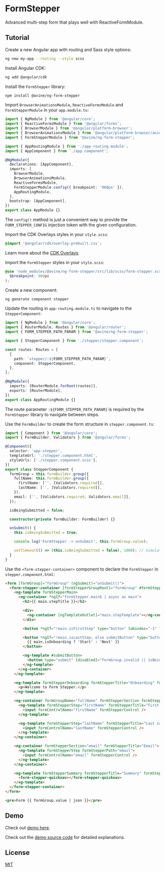 # FormStepper

Advanced multi-step form that plays well with ReactiveFormModule.

## Tutorial

Create a new Angular app with routing and Sass style options:

```bash
ng new my-app --routing --style scss
```

Install Angular CDK:

```bash
ng add @angular/cdk
```

Install the `FormStepper` library:

```bash
npm install @avine/ng-form-stepper
```

Import `BrowserAnimationsModule`, `ReactiveFormsModule` and `FormStepperModule` in your `app.module.ts`:

```ts
import { NgModule } from '@angular/core';
import { ReactiveFormsModule } from '@angular/forms';
import { BrowserModule } from '@angular/platform-browser';
import { BrowserAnimationsModule } from '@angular/platform-browser/animations';
import { FormStepperModule } from '@avine/ng-form-stepper';

import { AppRoutingModule } from './app-routing.module';
import { AppComponent } from './app.component';

@NgModule({
  declarations: [AppComponent],
  imports: [
    BrowserModule,
    BrowserAnimationsModule,
    ReactiveFormsModule,
    FormStepperModule.config({ breakpoint: '960px' }),
    AppRoutingModule,
  ],
  bootstrap: [AppComponent],
})
export class AppModule {}
```

The `config()` method is just a convenient way to provide the `FORM_STEPPER_CONFIG` injection token with the given configuration.

Import the CDK Overlays styles in your `style.scss`:

```scss
@import '@angular/cdk/overlay-prebuilt.css';
```

Learn more about the [CDK Overlays](https://material.angular.io/cdk/overlay/overview).

Import the `FormStepper` styles in your `style.scss`:

```scss
@use 'node_modules/@avine/ng-form-stepper/src/lib/scss/form-stepper.scss' with (
  $breakpoint: 960px
);
```

Create a new component:

```bash
ng generate component stepper
```

Update the routing in `app-routing.module.ts` to navigate to the `StepperComponent`:

```ts
import { NgModule } from '@angular/core';
import { RouterModule, Routes } from '@angular/router';
import { FORM_STEPPER_PATH_PARAM } from '@avine/ng-form-stepper';

import { StepperComponent } from './stepper/stepper.component';

const routes: Routes = [
  {
    path: `stepper/:${FORM_STEPPER_PATH_PARAM}`,
    component: StepperComponent,
  },
];

@NgModule({
  imports: [RouterModule.forRoot(routes)],
  exports: [RouterModule],
})
export class AppRoutingModule {}
```

The route parameter `:${FORM_STEPPER_PATH_PARAM}` is required by the `FormStepper` library to navigate between steps.

Use the `FormBuilder` to create the form structure in `stepper.component.ts`:

```ts
import { Component } from '@angular/core';
import { FormBuilder, Validators } from '@angular/forms';

@Component({
  selector: 'app-stepper',
  templateUrl: './stepper.component.html',
  styleUrls: ['./stepper.component.scss'],
})
export class StepperComponent {
  formGroup = this.formBuilder.group({
    fullName: this.formBuilder.group({
      firstName: ['', [Validators.required]],
      lastName: ['', [Validators.required]],
    }),
    email: ['', [Validators.required, Validators.email]],
  });

  isBeingSubmitted = false;

  constructor(private formBuilder: FormBuilder) {}

  onSubmit() {
    this.isBeingSubmitted = true;

    console.log('FormStepper -> onSubmit', this.formGroup.value);

    setTimeout(() => (this.isBeingSubmitted = false), 1000); // Simulate backend request...
  }
}
```

Use the `<form-stepper-container>` component to declare the `FormStepper` in `stepper.component.html`:

```html
<form [formGroup]="formGroup" (ngSubmit)="onSubmit()">
  <form-stepper-container [formStepperGroupRoot]="formGroup" #formStepper>
    <ng-template formStepperMain>
      <ng-container *ngIf="formStepper.main$ | async as main">
        <h2>{{ main.stepTitle }}</h2>

        <div>
          <ng-container [ngTemplateOutlet]="main.stepTemplate"></ng-container>
        </div>

        <button *ngIf="!main.isFirstStep" type="button" tabindex="-1" formStepperPrev>Previous</button>

        <button *ngIf="!main.isLastStep; else submitButton" type="button" tabindex="-1" formStepperNext>
          {{ main.isOnboarding ? 'Start' : 'Next' }}
        </button>

        <ng-template #submitButton>
          <button type="submit" [disabled]="formGroup.invalid || isBeingSubmitted">Submit</button>
        </ng-template>
      </ng-container>
    </ng-template>

    <ng-template formStepperOnboarding formStepperTitle="Onboarding" formStepperPath="onboarding">
      <p>Welcome to Form Stepper.</p>
    </ng-template>

    <ng-container formGroupName="fullName" formStepperSection formStepperTitle="Full name">
      <ng-template formStepperStep="firstName" formStepperTitle="First name" formStepperPath="first-name">
        <input formControlName="firstName" formStepperControl />
      </ng-template>

      <ng-template formStepperStep="lastName" formStepperTitle="Last name" formStepperPath="last-name">
        <input formControlName="lastName" formStepperControl />
      </ng-template>
    </ng-container>

    <ng-container formStepperSection="email" formStepperTitle="Email">
      <ng-template formStepperStep formStepperPath="email">
        <input formControlName="email" formStepperControl />
      </ng-template>
    </ng-container>

    <ng-template formStepperSummary formStepperTitle="Summary" formStepperPath="summary">
      <form-stepper-quicknav></form-stepper-quicknav>
    </ng-template>
  </form-stepper-container>
</form>

<pre>Form {{ formGroup.value | json }}</pre>
```

## Demo

Check out [demo here](https://avine.github.io/ng-libs/form-stepper/demo/onboarding).

Check out the [demo source code](https://github.com/avine/ng-libs/blob/main/src/app/form-stepper/demo/demo.component.html) for detailed explanations.

## License

[MIT](https://github.com/avine/ng-libs/blob/main/LICENSE)
